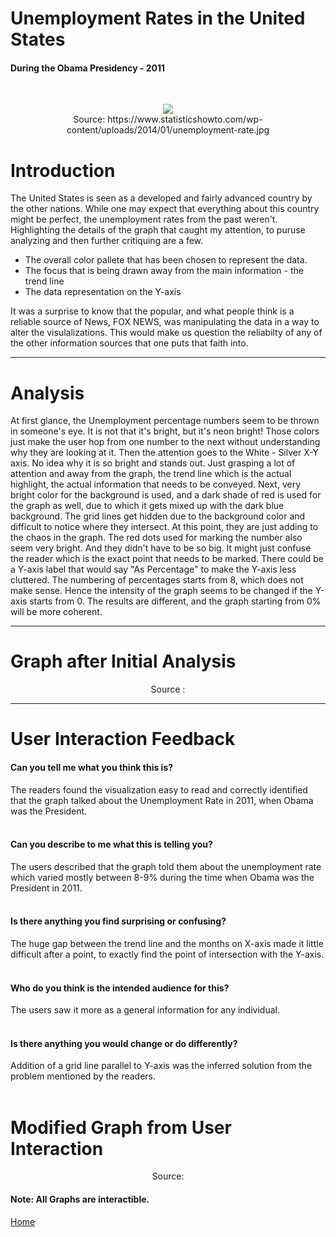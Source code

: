 # Unemployment Rates in the United States
#### During the Obama Presidency - 2011
<br />
<p align="center">
<img src = "https://www.statisticshowto.com/wp-content/uploads/2014/01/unemployment-rate.jpg">
<br />
Source: https://www.statisticshowto.com/wp-content/uploads/2014/01/unemployment-rate.jpg
<br />
</p>

# Introduction
The United States is seen as a developed and fairly advanced country by the other nations. While one may expect that everything about this country might be perfect, the unemployment rates from the past weren't.
Highlighting the details of the graph that caught my attention, to puruse analyzing and then further critiquing are a few.
  - The overall color pallete that has been chosen to represent the data.
  - The focus that is being drawn away from the main information - the trend line
  - The data representation on the Y-axis

It was a surprise to know that the popular, and what people think is a reliable source of News, FOX NEWS, was manipulating the data in a way to alter the visulalizations. This would make us question the reliabilty of any of the other information sources that one puts that faith into.


---


# Analysis
At first glance, the Unemployment percentage numbers seem to be thrown in someone's eye. It is not that it's bright, but it's neon bright! Those colors just make the user hop from one number to the next without understanding why they are looking at it. Then the attention goes to the White - Silver X-Y axis. No idea why it is so bright and stands out. Just grasping a lot of attention and away from the graph, the trend line which is the actual highlight, the actual information that needs to be conveyed. 
Next, very bright color for the background is used, and a dark shade of red is used for the graph as well, due to which it gets mixed up with the dark blue background. 
The grid lines get hidden due to the background color and difficult to notice where they intersect. At this point, they are just adding to the chaos in the graph.
The red dots used for marking the number also seem very bright. And they didn't have to be so big. It might just confuse the reader which is the exact point that needs to be marked. 
There could be a Y-axis label that would say "As Percentage" to make the Y-axis less cluttered. The numbering of percentages starts from 8, which does not make sense. Hence the intensity of the graph seems to be changed if the Y-axis starts from 0. The results are different, and the graph starting from 0% will be more coherent.


---



# Graph after Initial Analysis
<div class="flourish-embed flourish-chart" data-src="visualisation/5354121"><script src="https://public.flourish.studio/resources/embed.js"></script></div>
<p align="center">
Source : <div style="text-align:center" class="flourish-embed flourish-chart" data-src="visualisation/5354121"><script src="https://public.flourish.studio/resources/embed.js"></script></div>
</p>


---



# User Interaction Feedback

#### Can you tell me what you think this is?
The readers found the visualization easy to read and correctly identified that the graph talked about the Unemployment Rate in 2011, when Obama was the President. 
<br />
<br />

#### Can you describe to me what this is telling you?
The users described that the graph told them about the unemployment rate which varied mostly between 8-9% during the time when Obama was the President in 2011.
<br />
<br />

#### Is there anything you find surprising or confusing?
The huge gap between the trend line and the months on X-axis made it little difficult after a point, to exactly find the point of intersection with the Y-axis.
<br />
<br />

#### Who do you think is the intended audience for this?
The users saw it more as a general information for any individual.
<br />
<br />

#### Is there anything you would change or do differently?
Addition of a grid line parallel to Y-axis was the inferred solution from the problem mentioned by the readers.
<br />
<br />

# Modified Graph from User Interaction
<div class="flourish-embed flourish-chart" data-src="visualisation/5351428"><script src="https://public.flourish.studio/resources/embed.js"></script></div>
 <p align="center">
 Source: <div style="text-align:center" class="flourish-embed flourish-chart" data-src="visualisation/5351428"><script src="https://public.flourish.studio/resources/embed.js"></script></div>
 </p>
 
#### Note: All Graphs are interactible. 

<a href="https://rakshandar.github.io/rrajput-portfolio/" title="Home">Home</a>
